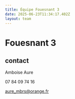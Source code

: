 ```yaml
---
title: Équipe Fouesnant 3
date: 2025-06-23T11:34:17.402Z
layout: team
---
```


# Fouesnant 3



## contact 

 Amboise Aure

07 84 09 74 16

aure_mbrs@orange.fr

